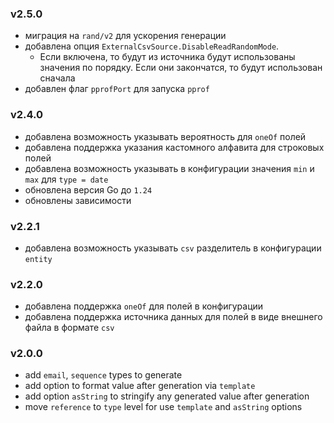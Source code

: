 ### v2.5.0
* миграция на `rand/v2` для ускорения генерации
* добавлена опция `ExternalCsvSource.DisableReadRandomMode`.
  * Если включена, то будут из источника будут использованы значения по порядку. Если они закончатся, то будут использован сначала
* добавлен флаг `pprofPort` для запуска `pprof`
### v2.4.0
* добавлена возможность указывать вероятность для `oneOf` полей
* добавлена поддержка указания кастомного алфавита для строковых полей
* добавлена возможность указывать в конфигурации значения `min` и `max` для `type = date`
* обновлена версия Go до `1.24`
* обновлены зависимости
### v2.2.1
* добавлена возможность указывать `csv` разделитель в конфигурации `entity`
### v2.2.0
* добавлена поддержка `oneOf` для полей в конфигурации
* добавлена поддержка источника данных для полей в виде внешнего файла в формате `csv`
### v2.0.0
* add `email`, `sequence` types to generate
* add option to format value after generation via `template`
* add option `asString` to stringify any generated value after generation
* move `reference` to `type` level for use `template` and `asString` options
